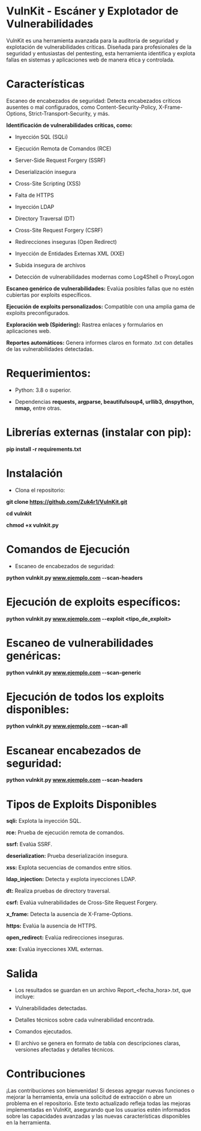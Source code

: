 # **VulnKit - Escáner y Explotador de Vulnerabilidades**

VulnKit es una herramienta avanzada para la auditoría de seguridad y explotación de vulnerabilidades críticas. Diseñada para profesionales de la seguridad y entusiastas del pentesting, esta herramienta identifica y explota fallas en sistemas y aplicaciones web de manera ética y controlada.

# Características

Escaneo de encabezados de seguridad: Detecta encabezados críticos ausentes o mal configurados, como Content-Security-Policy, X-Frame-Options, Strict-Transport-Security, y más.

**Identificación de vulnerabilidades críticas, como:**

* Inyección SQL (SQLi)

* Ejecución Remota de Comandos (RCE)

* Server-Side Request Forgery (SSRF)

* Deserialización insegura

* Cross-Site Scripting (XSS)

* Falta de HTTPS

* Inyección LDAP

* Directory Traversal (DT)

* Cross-Site Request Forgery (CSRF)

* Redirecciones inseguras (Open Redirect)

* Inyección de Entidades Externas XML (XXE)

* Subida insegura de archivos

* Detección de vulnerabilidades modernas como Log4Shell o ProxyLogon

**Escaneo genérico de vulnerabilidades:** Evalúa posibles fallas que no estén cubiertas por exploits específicos.

**Ejecución de exploits personalizados:** Compatible con una amplia gama de exploits preconfigurados.

**Exploración web (Spidering):** Rastrea enlaces y formularios en aplicaciones web.

**Reportes automáticos:** Genera informes claros en formato .txt con detalles de las vulnerabilidades detectadas.

# Requerimientos:

* Python: 3.8 o superior.

* Dependencias **requests, argparse, beautifulsoup4, urllib3, dnspython, nmap,** entre otras.

# Librerías externas (instalar con pip):

**pip install -r requirements.txt**

# Instalación

* Clona el repositorio:

**git clone https://github.com/Zuk4r1/VulnKit.git**

**cd vulnkit**

**chmod +x vulnkit.py**

# Comandos de Ejecución

* Escaneo de encabezados de seguridad:

**python vulnkit.py www.ejemplo.com --scan-headers**

# Ejecución de exploits específicos:

**python vulnkit.py www.ejemplo.com --exploit <tipo_de_exploit>**

# Escaneo de vulnerabilidades genéricas:

**python vulnkit.py www.ejemplo.com --scan-generic**

# Ejecución de todos los exploits disponibles:

**python vulnkit.py www.ejemplo.com --scan-all**

# Escanear encabezados de seguridad:

**python vulnkit.py www.ejemplo.com --scan-headers**

# Tipos de Exploits Disponibles

**sqli:** Explota la inyección SQL.

**rce:** Prueba de ejecución remota de comandos.

**ssrf:** Evalúa SSRF.

**deserialization:** Prueba deserialización insegura.

**xss:** Explota secuencias de comandos entre sitios.

**ldap_injection:** Detecta y explota inyecciones LDAP.

**dt:** Realiza pruebas de directory traversal.

**csrf:** Evalúa vulnerabilidades de Cross-Site Request Forgery.

**x_frame:** Detecta la ausencia de X-Frame-Options.

**https:** Evalúa la ausencia de HTTPS.

**open_redirect:** Evalúa redirecciones inseguras.

**xxe:** Evalúa inyecciones XML externas.

# Salida

* Los resultados se guardan en un archivo Report_<fecha_hora>.txt, que incluye:

* Vulnerabilidades detectadas.

* Detalles técnicos sobre cada vulnerabilidad encontrada.

* Comandos ejecutados.

* El archivo se genera en formato de tabla con descripciones claras, versiones afectadas y detalles técnicos.

# Contribuciones

¡Las contribuciones son bienvenidas! Si deseas agregar nuevas funciones o mejorar la herramienta, envía una solicitud de extracción o abre un problema en el repositorio. Este texto actualizado refleja todas las mejoras implementadas en VulnKit, asegurando que los usuarios estén informados sobre las capacidades avanzadas y las nuevas características disponibles en la herramienta.
